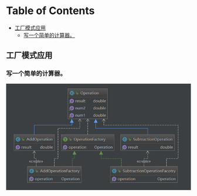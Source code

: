 # Table of Contents

  * [工厂模式应用](#工厂模式应用)
    * [写一个简单的计算器。](#写一个简单的计算器)


## 工厂模式应用

### 写一个简单的计算器。

![1565807259132](assets/1565807259132.png)


